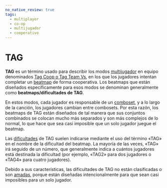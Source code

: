 ```yaml
---
no_native_review: true
tags:
  - multiplayer
  - co-op
  - multijugador
  - cooperativo
---
```


# TAG

**TAG** es un término usado para describir los modos [multijugador](/wiki/Client/Interface/Multiplayer) en equipo denominados [Tag Coop o Tag Team Vs](/wiki/Client/Interface/Multiplayer#tag-co-op-/-tag-team-vs), en los que los jugadores intentan completar un [beatmap](/wiki/Beatmap) de forma cooperativa. Los beatmaps que están diseñados específicamente para esos modos se denominan generalmente como **beatmaps/dificultades de TAG**.

En estos modos, cada jugador es responsable de un [comboset](/wiki/Beatmapping/Combo), y a lo largo de la canción, los jugadores cambian entre combosets. Por esta razón, los beatmaps de TAG están diseñados de tal manera que sus conjuntos combinados se colocan mucho más separados y son más complejos de lo normal, lo que hace que sea casi imposible que un solo jugador juegue el beatmap.

Las [dificultades](/wiki/Beatmap/Difficulty) de TAG suelen indicarse mediante el uso del término «TAG» en el nombre de la dificultad del beatmap. La mayoría de las veces, «TAG» irá seguido de un número, que generalmente indica a cuántos jugadores está destinada la dificultad (por ejemplo, «TAG2» para dos jugadores o «TAG4» para cuatro jugadores).

Debido a sus características, las dificultades de TAG no están clasificadas o son [amadas](/wiki/Beatmap/Category#amados), porque están diseñadas intencionalmente para que sean casi imposibles para un solo jugador.
